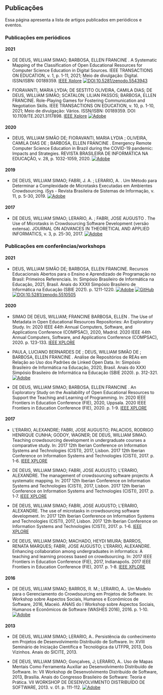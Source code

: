 ## Publicações

Essa página apresenta a lista de artigos publicados em periódicos e eventos. 

### Publicações em periódicos

#### 2021
- DE DEUS, WILLIAM SIMAO; BARBOSA, ELLEN FRANCINE . A Systematic Mapping of the Classification of Open Educational Resources for Computer Science Education in Digital Sources. IEEE TRANSACTIONS ON EDUCATION, v. 1, p. 1-11, 2021; Meio de divulgação: Digital. ISSN/ISBN: 00189359.
[IEEE Xplore](https://ieeexplore.ieee.org/document/9625758)
[![DOI:10.5281/zenodo.5543943](https://zenodo.org/badge/DOI/10.5281/zenodo.5543943.svg)](https://doi.org/10.5281/zenodo.5543943)


- FIORAVANTI, MARIA LYDIA; DE SESTITO OLIVEIRA, CAMILA DIAS; DE DEUS, WILLIAM SIMÃO; SCATALON, LILIAN PASSOS; BARBOSA, ELLEN FRANCINE. Role-Playing Games for Fostering Communication and Negotiation Skills. IEEE TRANSACTIONS ON EDUCATION, v. 10, p. 1-10, 2021; Meio de divulgação: Vários. ISSN/ISBN: 00189359. DOI: 10.1109/TE.2021.3117898.
[IEEE Xplore](https://ieeexplore.ieee.org/abstract/document/9568941)
[![Adobe](https://img.shields.io/badge/adobe-%23FF0000.svg?style=for-the-badge&logo=adobe&logoColor=white)](https://www.researchgate.net/profile/Maria-Lydia-Fioravanti/publication/355234757_Role-Playing_Games_for_Fostering_Communication_and_Negotiation_Skills/links/6181e4eca767a03c14e7e79c/Role-Playing-Games-for-Fostering-Communication-and-Negotiation-Skills.pdf)

#### 2020

- DEUS, WILLIAM SIMÃO DE; FIORAVANTI, MARIA LYDIA ; OLIVEIRA, CAMILA DIAS DE ; BARBOSA, ELLEN FRANCINE . Emergency Remote Computer Science Education in Brazil during the COVID-19 pandemic: Impacts and Strategies. REVISTA BRASILEIRA DE INFORMÁTICA NA EDUCAÇÃO, v. 28, p. 1032-1059, 2020.
[![Adobe](https://img.shields.io/badge/adobe-%23FF0000.svg?style=for-the-badge&logo=adobe&logoColor=white)](https://www.br-ie.org/pub/index.php/rbie/article/view/v28p1032/6751)


#### 2019
- DE DEUS, WILLIAM SIMAO; FABRI, J. A. ; LERARIO, A. . Um Método para Determinar a Complexidade de Microtasks Executadas em Ambientes Crowdsourcing. iSys - Revista Brasileira de Sistemas de Informação, v. 11, p. 5-30, 2019.
[![Adobe](https://img.shields.io/badge/adobe-%23FF0000.svg?style=for-the-badge&logo=adobe&logoColor=white)](http://www.seer.unirio.br/isys/article/view/6418/7692)

#### 2017
- DE DEUS, WILLIAM SIMAO; LERARIO, A. ; FABRI, JOSE AUGUSTO . The Use of Microtasks in Crowdsourcing Software Development (versão extensa). JOURNAL ON ADVANCES IN THEORETICAL AND APPLIED INFORMATICS, v. 3, p. 25-30, 2017.
[![Adobe](https://img.shields.io/badge/adobe-%23FF0000.svg?style=for-the-badge&logo=adobe&logoColor=white)](https://revista.univem.edu.br/jadi/article/view/2450/642)


### Publicações em conferências/workshops

#### 2021
- DEUS, WILLIAM SIMÃO DE; BARBOSA, ELLEN FRANCINE. Recursos Educacionais Abertos para o Ensino e Aprendizado de Programação no Brasil: Primeiros Referenciais. In: Simpósio Brasileiro de Informática na Educação, 2021, Brasil. Anais do XXXII Simpósio Brasileiro de Informática na Educação (SBIE 2021). p. 1211-1220.
[![Adobe](https://img.shields.io/badge/adobe-%23FF0000.svg?style=for-the-badge&logo=adobe&logoColor=white)](https://sol.sbc.org.br/index.php/sbie/article/view/18143) 
[![GitHub](https://img.shields.io/badge/github-%23121011.svg?style=for-the-badge&logo=github&logoColor=white)](https://github.com/william-simao/william-simao.github.io/tree/main/publications/2021/SBIE) 
[![DOI:10.5281/zenodo.5510505](https://zenodo.org/badge/DOI/10.5281/zenodo.5510505.svg)](https://doi.org/10.5281/zenodo.5510505)



#### 2020

- SIMAO DE DEUS, WILLIAM; FRANCINE BARBOSA, ELLEN . The Use of Metadata in Open Educational Resources Repositories: An Exploratory Study. In: 2020 IEEE 44th Annual Computers, Software, and Applications Conference (COMPSAC), 2020, Madrid. 2020 IEEE 44th Annual Computers, Software, and Applications Conference (COMPSAC), 2020. p. 123-133. 
[IEEE XPLORE](https://ieeexplore.ieee.org/document/9202802)

- PAULA, LUCIANO BERNARDES DE ; DEUS, WILLIAM SIMÃO DE ; BARBOSA, ELLEN FRANCINE . Análise de Repositórios de REAs em Relação ao Uso dos Padrões de Linked Open Data. In: Simpósio Brasileiro de Informática na Educação, 2020, Brasil. Anais do XXXI Simpósio Brasileiro de Informática na Educação (SBIE 2020). p. 312-321. 
[![Adobe](https://img.shields.io/badge/adobe-%23FF0000.svg?style=for-the-badge&logo=adobe&logoColor=white)](https://sol.sbc.org.br/index.php/sbie/article/view/18143)

- DE DEUS, WILLIAM SIMAO; BARBOSA, ELLEN FRANCINE . An Exploratory Study on the Availability of Open Educational Resources to Support the Teaching and Learning of Programming. In: 2020 IEEE Frontiers in Education Conference (FIE), 2020, Uppsala. 2020 IEEE Frontiers in Education Conference (FIE), 2020. p. 1-9. 
[IEEE XPLORE](https://ieeexplore.ieee.org/document/9274202)

#### 2017

- L'ERARIO, ALEXANDRE; FABRI, JOSE AUGUSTO; PALACIOS, RODRIGO HENRIQUE CUNHA; GODOY, WAGNER; DE DEUS, WILLIAM SIMAO. Teaching crowdsourcing development in undergraduate courses a comparative study. In: 2017 12th Iberian Conference on Information Systems and Technologies (CISTI), 2017, Lisbon. 2017 12th Iberian Conference on Information Systems and Technologies (CISTI), 2017. p. 1-6. 
[IEEE XPLORE](https://ieeexplore.ieee.org/document/7975766)

- DE DEUS, WILLIAM SIMAO; FABRI, JOSE AUGUSTO; L'ERARIO, ALEXANDRE. The management of crowdsourcing software projects: A systematic mapping. In: 2017 12th Iberian Conference on Information Systems and Technologies (CISTI), 2017, Lisbon. 2017 12th Iberian Conference on Information Systems and Technologies (CISTI), 2017. p. 1-7. 
[IEEE XPLORE](https://ieeexplore.ieee.org/document/7975711)

- DE DEUS, WILLIAM SIMAO; FABRI, JOSE AUGUSTO; L'ERARIO, ALEXANDRE. The use of microtasks in crowdsourcing software development. In: 2017 12th Iberian Conference on Information Systems and Technologies (CISTI), 2017, Lisbon. 2017 12th Iberian Conference on Information Systems and Technologies (CISTI), 2017. p. 1-6. 
[IEEE XPLORE](https://ieeexplore.ieee.org/document/7975805)

- DE DEUS, WILLIAM SIMAO; MACHADO, HEYDI MIURA; BARROS, RENATA MARQUES; FABRI, JOSE AUGUSTO; L'ERARIO, ALEXANDRE. Enhancing collaboration among undergraduates in informatics: A teaching and learning process based on crowdsourcing. In: 2017 IEEE Frontiers in Education Conference (FIE), 2017, Indianapolis. 2017 IEEE Frontiers in Education Conference (FIE), 2017. p. 1-8. 
[IEEE XPLORE](https://ieeexplore.ieee.org/document/8190648)


#### 2016

- DE DEUS, WILLIAM SIMAO; BARROS, R. M.; LERARIO, A.. Um Modelo para o Gerenciamento do Crowdsourcing em Projetos de Software. In: Workshop sobre Aspectos Sociais, Humanos e Econômicos de Software, 2016, Maceió. ANAIS do I Workshop sobre Aspectos Sociais, Humanos e Econômicos de Software (WASHES 2016), 2016. p. 1-10.
[![Adobe](https://img.shields.io/badge/adobe-%23FF0000.svg?style=for-the-badge&logo=adobe&logoColor=white)](https://sol.sbc.org.br/index.php/washes/article/view/6218/6116)

#### 2013

- DE DEUS, WILLIAM SIMAO; LERARIO, A.. Persistência do conhecimento em Projetos de Desenvolvimento Distribuído de Software. In: XVIII Seminário de Iniciação Científica e Tecnológica da UTFPR, 2013, Dois Vizinhos. Anais do SICITE, 2013.

- DE DEUS, WILLIAM SIMAO; Gonçalves, J; LERARIO, A.. Uso de Mapas Mentais Como Ferramenta Auxiliar ao Desenvolvimento Distribuído de Software. In: VII Workshop de Desenvolvimento Distribuído de Software, 2013, Brasília. Anais do Congresso Brasileiro de Software: Teoria e Prática. VII WORKSHOP DE DESENVOLVIMENTO DISTRIBUÍDO DE SOFTWARE, 2013. v. 01. p. 111-112.
[![Adobe](https://img.shields.io/badge/adobe-%23FF0000.svg?style=for-the-badge&logo=adobe&logoColor=white)](http://www.sesos-wdes.icmc.usp.br/pdf/wdds/2013/2013-WDDS-14.pdf)